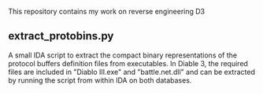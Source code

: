 This repository contains my work on reverse engineering D3

extract_protobins.py
---------------------
A small IDA script to extract the compact binary representations of the
protocol buffers definition files from executables.
In Diable 3, the required files are included in "Diablo III.exe" and
"battle.net.dll" and can be extracted by running the script from within
IDA on both databases.
